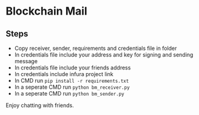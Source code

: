 # Blockchain Mail

## Steps

- Copy receiver, sender, requirements and credentials file in folder
- In credentials file include your address and key for signing and sending message
- In credentials file include your friends address
- In credentials include infura project link
- In CMD run `pip install -r requirements.txt`
- In a seperate CMD run `python bm_receiver.py`
- In a seperate CMD run `python bm_sender.py`

Enjoy chatting with friends.
